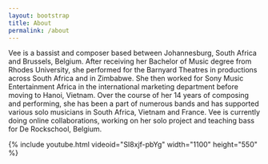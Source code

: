 ```yaml
---
layout: bootstrap
title: About
permalink: /about
---
```


Vee is a bassist and composer based between Johannesburg, South Africa and Brussels, Belgium. After receiving her Bachelor of Music degree from Rhodes University, she performed for the Barnyard Theatres in productions across South Africa and in Zimbabwe. She then worked for Sony Music Entertainment Africa in the international marketing department before moving to Hanoi, Vietnam. Over the course of her 14 years of composing and performing, she has been a part of numerous bands and has supported various solo musicians in South Africa, Vietnam and France. Vee is currently doing online collaborations, working on her solo project and teaching bass for De Rockschool, Belgium.  

{% include youtube.html videoid="SI8xjf-pbYg" width="1100" height="550" %}
